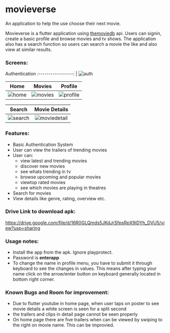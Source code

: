 # movieverse

An application to help the use choose their next movie.

Movieverse is a flutter application using [themoviedb](https://www.themoviedb.org/) api.
Users can signin, create a basic profile and browse movies and tv shows.
The application also has a search function so users can search a movie the like and also view at similar results.

### Screens:

Authentication 
:-----------------: |
![auth](https://user-images.githubusercontent.com/53505850/151294207-54afa348-6c99-4b77-bc26-58a032de64a2.png)

Home | Movies | Profile
:--------:| :--------: | :-------:
![home](https://user-images.githubusercontent.com/53505850/151294561-61f07a89-f6c8-41af-a8c4-4138f3005c21.png) | ![movies](https://user-images.githubusercontent.com/53505850/151294603-4e9f34a5-b60f-4f82-ad1d-74099e84f391.png) | ![profile](https://user-images.githubusercontent.com/53505850/151294793-74f3eeb5-52a9-4d2e-aa74-22d7740f9534.png)

Search | Movie Details
:-----: | :-----:
![search](https://user-images.githubusercontent.com/53505850/151294838-dabf770e-9ade-45d8-ad8e-175b4da754cf.png) | ![moviedetail](https://user-images.githubusercontent.com/53505850/151294857-b15d6a59-27f6-4102-ac9a-0372302e639f.png)

### Features:

- Basic Authentication System
- User can view the trailers of trending movies
- User can:
  - view latest and trending movies
  - discover new movies
  - see whats trending in tv
  - browse upcoming and popular movies
  - viewtop rated movies
  - see which movies are playing in theatres
- Search for movies
- View details like genre, rating, overview etc.

### Drive Link to download apk:

https://drive.google.com/file/d/16R0GLQmds5JKdJrSfpsRpX9iDYh_DVU5/view?usp=sharing

### Usage notes:
- Install the app from the apk. Ignore playprotect.
- Password is **enterapp**
- To change the name in profile menu, you have to submit it through keyboard to see the changes in values. This means after typing your name click on the arrow/enter button on keyboard generally located in bottom right corner.

### Known Bugs and Room for improvement:
- Due to flutter youtube in home page, when user taps on poster to see movie details a white screen is seen for a split second
- the trailers and clips in detail page cannot be seen properly
- On home page there are five trailers when can be viewed by swiping to the right on movie name. This can be improvied.





